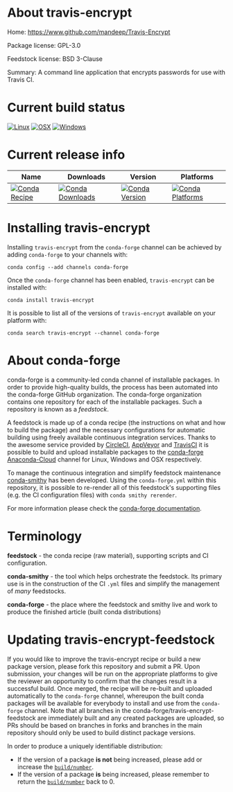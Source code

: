 About travis-encrypt
====================

Home: https://www.github.com/mandeep/Travis-Encrypt

Package license: GPL-3.0

Feedstock license: BSD 3-Clause

Summary: A command line application that encrypts passwords for use with Travis CI.



Current build status
====================

[![Linux](https://img.shields.io/circleci/project/github/conda-forge/travis-encrypt-feedstock/master.svg?label=Linux)](https://circleci.com/gh/conda-forge/travis-encrypt-feedstock)
[![OSX](https://img.shields.io/travis/conda-forge/travis-encrypt-feedstock/master.svg?label=macOS)](https://travis-ci.org/conda-forge/travis-encrypt-feedstock)
[![Windows](https://img.shields.io/appveyor/ci/conda-forge/travis-encrypt-feedstock/master.svg?label=Windows)](https://ci.appveyor.com/project/conda-forge/travis-encrypt-feedstock/branch/master)

Current release info
====================

| Name | Downloads | Version | Platforms |
| --- | --- | --- | --- |
| [![Conda Recipe](https://img.shields.io/badge/recipe-travis--encrypt-green.svg)](https://anaconda.org/conda-forge/travis-encrypt) | [![Conda Downloads](https://img.shields.io/conda/dn/conda-forge/travis-encrypt.svg)](https://anaconda.org/conda-forge/travis-encrypt) | [![Conda Version](https://img.shields.io/conda/vn/conda-forge/travis-encrypt.svg)](https://anaconda.org/conda-forge/travis-encrypt) | [![Conda Platforms](https://img.shields.io/conda/pn/conda-forge/travis-encrypt.svg)](https://anaconda.org/conda-forge/travis-encrypt) |

Installing travis-encrypt
=========================

Installing `travis-encrypt` from the `conda-forge` channel can be achieved by adding `conda-forge` to your channels with:

```
conda config --add channels conda-forge
```

Once the `conda-forge` channel has been enabled, `travis-encrypt` can be installed with:

```
conda install travis-encrypt
```

It is possible to list all of the versions of `travis-encrypt` available on your platform with:

```
conda search travis-encrypt --channel conda-forge
```


About conda-forge
=================

conda-forge is a community-led conda channel of installable packages.
In order to provide high-quality builds, the process has been automated into the
conda-forge GitHub organization. The conda-forge organization contains one repository
for each of the installable packages. Such a repository is known as a *feedstock*.

A feedstock is made up of a conda recipe (the instructions on what and how to build
the package) and the necessary configurations for automatic building using freely
available continuous integration services. Thanks to the awesome service provided by
[CircleCI](https://circleci.com/), [AppVeyor](https://www.appveyor.com/)
and [TravisCI](https://travis-ci.org/) it is possible to build and upload installable
packages to the [conda-forge](https://anaconda.org/conda-forge)
[Anaconda-Cloud](https://anaconda.org/) channel for Linux, Windows and OSX respectively.

To manage the continuous integration and simplify feedstock maintenance
[conda-smithy](https://github.com/conda-forge/conda-smithy) has been developed.
Using the ``conda-forge.yml`` within this repository, it is possible to re-render all of
this feedstock's supporting files (e.g. the CI configuration files) with ``conda smithy rerender``.

For more information please check the [conda-forge documentation](https://conda-forge.org/docs/).

Terminology
===========

**feedstock** - the conda recipe (raw material), supporting scripts and CI configuration.

**conda-smithy** - the tool which helps orchestrate the feedstock.
                   Its primary use is in the construction of the CI ``.yml`` files
                   and simplify the management of *many* feedstocks.

**conda-forge** - the place where the feedstock and smithy live and work to
                  produce the finished article (built conda distributions)


Updating travis-encrypt-feedstock
=================================

If you would like to improve the travis-encrypt recipe or build a new
package version, please fork this repository and submit a PR. Upon submission,
your changes will be run on the appropriate platforms to give the reviewer an
opportunity to confirm that the changes result in a successful build. Once
merged, the recipe will be re-built and uploaded automatically to the
`conda-forge` channel, whereupon the built conda packages will be available for
everybody to install and use from the `conda-forge` channel.
Note that all branches in the conda-forge/travis-encrypt-feedstock are
immediately built and any created packages are uploaded, so PRs should be based
on branches in forks and branches in the main repository should only be used to
build distinct package versions.

In order to produce a uniquely identifiable distribution:
 * If the version of a package **is not** being increased, please add or increase
   the [``build/number``](https://conda.io/docs/user-guide/tasks/build-packages/define-metadata.html#build-number-and-string).
 * If the version of a package **is** being increased, please remember to return
   the [``build/number``](https://conda.io/docs/user-guide/tasks/build-packages/define-metadata.html#build-number-and-string)
   back to 0.
